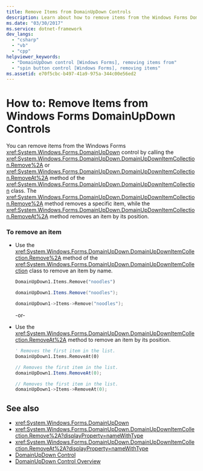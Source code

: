 ```yaml
---
title: Remove Items from DomainUpDown Controls
description: Learn about how to remove items from the Windows Forms DomainUpDown controls by calling one of two methods of the DomainUpDownItemCollection class.
ms.date: "03/30/2017"
ms.service: dotnet-framework
dev_langs:
  - "csharp"
  - "vb"
  - "cpp"
helpviewer_keywords:
  - "DomainUpDown control [Windows Forms], removing items from"
  - "spin button control [Windows Forms], removing items"
ms.assetid: e70f5cbc-b497-41a9-975a-344c00e56ed2
---
```

# How to: Remove Items from Windows Forms DomainUpDown Controls

You can remove items from the Windows Forms <xref:System.Windows.Forms.DomainUpDown> control by calling the <xref:System.Windows.Forms.DomainUpDown.DomainUpDownItemCollection.Remove%2A> or <xref:System.Windows.Forms.DomainUpDown.DomainUpDownItemCollection.RemoveAt%2A> method of the <xref:System.Windows.Forms.DomainUpDown.DomainUpDownItemCollection> class. The <xref:System.Windows.Forms.DomainUpDown.DomainUpDownItemCollection.Remove%2A> method removes a specific item, while the <xref:System.Windows.Forms.DomainUpDown.DomainUpDownItemCollection.RemoveAt%2A> method removes an item by its position.

### To remove an item

- Use the <xref:System.Windows.Forms.DomainUpDown.DomainUpDownItemCollection.Remove%2A> method of the <xref:System.Windows.Forms.DomainUpDown.DomainUpDownItemCollection> class to remove an item by name.

    ```vb
    DomainUpDown1.Items.Remove("noodles")
    ```

    ```csharp
    domainUpDown1.Items.Remove("noodles");
    ```

    ```cpp
    domainUpDown1->Items->Remove("noodles");
    ```

     -or-

- Use the <xref:System.Windows.Forms.DomainUpDown.DomainUpDownItemCollection.RemoveAt%2A> method to remove an item by its position.

    ```vb
    ' Removes the first item in the list.
    DomainUpDown1.Items.RemoveAt(0)
    ```

    ```csharp
    // Removes the first item in the list.
    domainUpDown1.Items.RemoveAt(0);
    ```

    ```cpp
    // Removes the first item in the list.
    domainUpDown1->Items->RemoveAt(0);
    ```

## See also

- <xref:System.Windows.Forms.DomainUpDown>
- <xref:System.Windows.Forms.DomainUpDown.DomainUpDownItemCollection.Remove%2A?displayProperty=nameWithType>
- <xref:System.Windows.Forms.DomainUpDown.DomainUpDownItemCollection.RemoveAt%2A?displayProperty=nameWithType>
- [DomainUpDown Control](domainupdown-control-windows-forms.md)
- [DomainUpDown Control Overview](domainupdown-control-overview-windows-forms.md)
